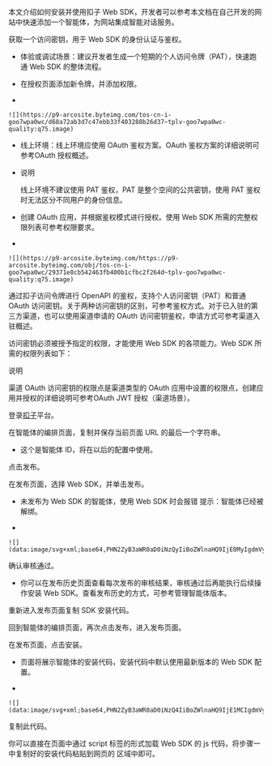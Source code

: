 本文介绍如何安装并使用扣子 Web SDK，开发者可以参考本文档在自己开发的网站中快速添加一个智能体，为网站集成智能对话服务。

获取一个访问密钥，用于 Web SDK 的身份认证与鉴权。

-   体验或调试场景：建议开发者生成一个短期的个人访问令牌（PAT），快速跑通 Web SDK 的整体流程。

-   在授权页面添加新令牌，并添加权限。

-   
    
    ![](https://p9-arcosite.byteimg.com/tos-cn-i-goo7wpa0wc/d68a72ab3d7c47ebb33f403288b26d37~tplv-goo7wpa0wc-quality:q75.image)
    
    

-   线上环境：线上环境应使用 OAuth 鉴权方案。OAuth 鉴权方案的详细说明可参考OAuth 授权概述。

-   说明
    
    线上环境不建议使用 PAT 鉴权，PAT 是整个空间的公共密钥，使用 PAT 鉴权时无法区分不同用户的身份信息。
    
    

-   创建 OAuth 应用，并根据鉴权模式进行授权。使用 Web SDK 所需的完整权限列表可参考权限要求。

-   
    
    ![](https://p9-arcosite.byteimg.com/https://p9-arcosite.byteimg.com/obj/tos-cn-i-goo7wpa0wc/29371e8cb542463fb400b1cfbc2f264d~tplv-goo7wpa0wc-quality:q75.image)
    
    

通过扣子访问令牌进行 OpenAPI 的鉴权，支持个人访问密钥（PAT）和普通 OAuth 访问密钥。关于两种访问密钥的区别，可参考鉴权方式。对于已入驻的第三方渠道，也可以使用渠道申请的 OAuth 访问密钥鉴权，申请方式可参考渠道入驻概述。

访问密钥必须被授予指定的权限，才能使用 Web SDK 的各项能力。Web SDK 所需的权限列表如下：

说明

渠道 OAuth 访问密钥的权限点是渠道类型的 OAuth 应用中设置的权限点，创建应用并授权的详细说明可参考OAuth JWT 授权（渠道场景）。



登录[扣子](https://www.coze.com/)平台。 

在智能体的编排页面，复制并保存当前页面 URL 的最后一个字符串。 

-   这个是智能体 ID，将在以后的配置中使用。 

点击发布。 

在发布页面，选择 Web SDK，并单击发布。

-   未发布为 Web SDK 的智能体，使用 Web SDK 时会报错 提示：智能体已经被解绑。

-   
    
    ![](data:image/svg+xml;base64,PHN2ZyB3aWR0aD0iNzQyIiBoZWlnaHQ9IjE0MyIgdmVyc2lvbj0iMS4xIiB4bWxucz0iaHR0cDovL3d3dy53My5vcmcvMjAwMC9zdmciPjwvc3ZnPg==)
    
    

确认审核通过。

-   你可以在发布历史页面查看每次发布的审核结果，审核通过后再能执行后续操作安装 Web SDK。查看发布历史的方式，可参考管理智能体版本。

重新进入发布页面复制 SDK 安装代码。

回到智能体的编排页面，再次点击发布，进入发布页面。 

在发布页面，点击安装。 

-   页面将展示智能体的安装代码，安装代码中默认使用最新版本的 Web SDK 配置。

-   
    
    ![](data:image/svg+xml;base64,PHN2ZyB3aWR0aD0iNzQ4IiBoZWlnaHQ9IjE1MCIgdmVyc2lvbj0iMS4xIiB4bWxucz0iaHR0cDovL3d3dy53My5vcmcvMjAwMC9zdmciPjwvc3ZnPg==)
    
    

复制此代码。

你可以直接在页面中通过 script 标签的形式加载 Web SDK 的 js 代码，将步骤一中复制好的安装代码粘贴到网页的 <body> 区域中即可。



<script src\="https://lf-cdn.coze.cn/obj/unpkg/flow-platform/chat-app-sdk/1.0.0-beta.4/libs/cn/index.js"\></script\>



安装 Web SDK 后，您现在可以初始化智能体客户端。在页面中通过调用 CozeWebSDK.WebChatClient 来生成聊天框，当前页面中聊天框包括 PC 和移动端两种布局样式。在 PC 端中，聊天框位于页面右下角，移动端聊天框会铺满全屏。

调用 CozeWebSDK.WebChatClient 时，你需要配置以下参数：

-   config：必选参数，表示智能体配置信息。你需要在其中指定 botId，即智能体的 ID，也就是步骤一中在智能体编排页面 URL 中获取的智能体 ID。

-   auth：可选参数，表示鉴权方式，未配置此参数表示不鉴权。如需鉴权，可以将 type 设置为 token，并在 token 中指定访问密钥。调试时建议将 token 指定为准备工作中获取的 PAT。



const cozeWebSDK = new CozeWebSDK.WebChatClient({

botId: '740849137970326\*\*\*\*',

//鉴权方式，默认type 为unauth，表示不鉴权；建议设置为 token，表示通过PAT或OAuth鉴权

//type 为 token 时，需要设置PAT或OAuth访问密钥

token: 'pat\_zxzSAzxawer234zASNElEglZxcmWJ5ouCcq12gsAAsqJGALlq7hcOqMcPFV3wEVDiqjrg\*\*\*\*',

//访问密钥过期时，使用的新密钥，可以按需设置。

onRefreshToken: () => 'pat\_zxzSAzxawer234zASNElEglZxcmWJ5ouCcq12gsAAsqJGALlq7hcOqMcPFV3wEVDiqjrg\*\*\*\*',



扣子 Web SDK 支持多种属性配置，开发者可以按需调整智能体对话框的多种展示效果，例如展示的用户信息、对话框 UI 效果、悬浮球展示、底部文案等。

你可以在 WebChatClient 方法中添加各种属性，实现对应的效果。目前支持的属性如下：

你可以添加一个 destroy 方法销毁智能体客户端。 



const client = new CozeWebSDK.WebChatClient(options); 



config 参数用于指定智能体。你需要在其中指定 botId，即智能体的 ID，也就是步骤一中在智能体编排页面 URL 中获取的智能体 ID。

auth 属性用于配置鉴权方式。不添加此参数时表示不鉴权，也可以通过此参数指定使用 PAT 或 OAuth 鉴权。配置说明如下：



const cozeWebSDK = new CozeWebSDK.WebChatClient({

botId: '740849137970326\*\*\*\*',

token: 'pat\_zxzSAzxawer234zASNElEglZxcmWJ5ouCcq12gsAAsqJGALlq7hcOqMcPFV3wEVDiqjrg\*\*\*\*',

onRefreshToken: async () => 'pat\_zxzSAzxawer234zASNElEglZxcmWJ5ouCcq12gsAAsqJGALlq7hcOqMcPFV3wEVDiqjrg\*\*\*\*',



以使用 OAuth 鉴权为例，配置鉴权的方式如下：



const cozeWebSDK = new CozeWebSDK.WebChatClient({

botId: '740849137970326\*\*\*\*',

token: 'czs\_RQOhsc7vmUzK4bNgb7hn4wqOgRBYAO6xvpFHNbnl6RiQJX3cSXSguIhFDzgy\*\*\*\*',

onRefreshToken: async () => 'czs\_RQOhsc7vmUzK4bNgb7hn4wqOgRBYAO6xvpFHNbnl6RiQJX3cSXSguIhFDzgy\*\*\*\*',



userInfo 参数用于设置对话框中的显示智能体用户信息，包括对话框中的用户头像和用户名。同时，此处指定的用户 ID 也会通过发起对话 API 传递给扣子服务端。



const cozeWebSDK = new CozeWebSDK.WebChatClient({

botId: '740849137970326\*\*\*\*',

token: 'pat\_zxzSAzxawer234zASNElEglZxcmWJ5ouCcq12gsAAsqJGALlq7hcOqMcPFV3wEVDiqjrg\*\*\*\*',

onRefreshToken: async () => 'pat\_zxzSAzxawer234zASNElEglZxcmWJ5ouCcq12gsAAsqJGALlq7hcOqMcPFV3wEVDiqjrg\*\*\*\*',

url: 'https://lf-coze-web-cdn.coze.cn/obj/coze-web-cn/obric/coze/favicon.1970.png',



ui.base 参数用于添加聊天窗口的整体 UI 效果，包括应用图标、页面展示模式、语言属性等。



const cozeWebSDK = new CozeWebSDK.WebChatClient({

botId: '740849137970326\*\*\*\*',

token: 'pat\_zxzSAzxawer234zASNElEglZxcmWJ5ouCcq12gsAAsqJGALlq7hcOqMcPFV3wEVDiqjrg\*\*\*\*',

onRefreshToken: async () => 'pat\_zxzSAzxawer234zASNElEglZxcmWJ5ouCcq12gsAAsqJGALlq7hcOqMcPFV3wEVDiqjrg\*\*\*\*',

url: 'https://lf-coze-web-cdn.coze.cn/obj/coze-web-cn/obric/coze/favicon.1970.png',

icon: 'https://lf-coze-web-cdn.coze.cn/obj/coze-web-cn/obric/coze/favicon.1970.png',



asstBtn 参数用于控制是否在页面右下角展示悬浮球。默认展示，用户点击悬浮球后将弹出聊天窗口。



![](data:image/svg+xml;base64,PHN2ZyB3aWR0aD0iNDMxIiBoZWlnaHQ9IjIzOSIgdmVyc2lvbj0iMS4xIiB4bWxucz0iaHR0cDovL3d3dy53My5vcmcvMjAwMC9zdmciPjwvc3ZnPg==)



若设置为不展示悬浮球，开发者需要通过以下方法控制聊天框的展示或隐藏效果。

-   显示聊天框：cozeWebSDK.showChatBot()

-   隐藏聊天框：cozeWebSDK.hideChatBot()



const cozeWebSDK = new CozeWebSDK.WebChatClient({

botId: '740849137970326\*\*\*\*',

token: 'pat\_zxzSAzxawer234zASNElEglZxcmWJ5ouCcq12gsAAsqJGALlq7hcOqMcPFV3wEVDiqjrg\*\*\*\*',

onRefreshToken: async () => 'pat\_zxzSAzxawer234zASNElEglZxcmWJ5ouCcq12gsAAsqJGALlq7hcOqMcPFV3wEVDiqjrg\*\*\*\*',

url: 'https://lf-coze-web-cdn.coze.cn/obj/coze-web-cn/obric/coze/favicon.1970.png',

icon: 'https://lf-coze-web-cdn.coze.cn/obj/coze-web-cn/obric/coze/favicon.1970.png',



不展示悬浮球时，你可以通过以下方式显示聊天框或隐藏聊天框。



<button onClick\={() => {

cozeWebSDK.showChatBot();

<button onClick\={() => {

cozeWebSDK.hideChatBot();



聊天框底部会展示智能体对话服务的提供方信息，默认为Powered by coze. AI-generated content for reference only.。开发者通过 footer 参数隐藏此文案或改为其他文案，支持在文案中设置超链接。



![](data:image/svg+xml;base64,PHN2ZyB3aWR0aD0iNDYyIiBoZWlnaHQ9IjE1NiIgdmVyc2lvbj0iMS4xIiB4bWxucz0iaHR0cDovL3d3dy53My5vcmcvMjAwMC9zdmciPjwvc3ZnPg==)





const cozeWebSDK = new CozeWebSDK.WebChatClient({

botId: '740849137970326\*\*\*\*',

token: 'pat\_zxzSAzxawer234zASNElEglZxcmWJ5ouCcq12gsAAsqJGALlq7hcOqMcPFV3wEVDiqjrg\*\*\*\*',

onRefreshToken: async () => 'pat\_zxzSAzxawer234zASNElEglZxcmWJ5ouCcq12gsAAsqJGALlq7hcOqMcPFV3wEVDiqjrg\*\*\*\*',

url: 'https://lf-coze-web-cdn.coze.cn/obj/coze-web-cn/obric/coze/favicon.1970.png',

icon: 'https://lf-coze-web-cdn.coze.cn/obj/coze-web-cn/obric/coze/favicon.1970.png',

expressionText: 'Powered by {{name}}&{{name1}}',

link: 'https://www.test1.com'

link: 'https://www.test2.com'





![](data:image/svg+xml;base64,PHN2ZyB3aWR0aD0iNDU4IiBoZWlnaHQ9IjE2OSIgdmVyc2lvbj0iMS4xIiB4bWxucz0iaHR0cDovL3d3dy53My5vcmcvMjAwMC9zdmciPjwvc3ZnPg==)



chatBot 参数用于控制聊天框的 UI 和基础能力，包括标题、大小、位置等基本属性，还可以指定是否支持在聊天框中上传文件。此参数同时提供多个回调方法，用于同步聊天框显示、隐藏等事件通知。

-   onHide：当聊天框隐藏的时候，会回调该方法。

-   onShow: 当聊天框显示的时候，会回调该方法。

-   onBeforeShow: 聊天框显示前调用，如果返回了 false，则不会显示。支持异步函数。

-   onBeforeHide: 聊天框显示前调用，如果返回了 true，则不会隐藏。支持异步函数。

在以下示例中，聊天框标题为 Kids' Playmate | Snowy，并开启上传文件功能。



![](data:image/svg+xml;base64,PHN2ZyB3aWR0aD0iNDc3IiBoZWlnaHQ9IjQ4MiIgdmVyc2lvbj0iMS4xIiB4bWxucz0iaHR0cDovL3d3dy53My5vcmcvMjAwMC9zdmciPjwvc3ZnPg==)





const cozeWebSDK = new CozeWebSDK.WebChatClient({

botId: '740849137970326\*\*\*\*',

token: 'pat\_zxzSAzxawer234zASNElEglZxcmWJ5ouCcq12gsAAsqJGALlq7hcOqMcPFV3wEVDiqjrg\*\*\*\*',

onRefreshToken: async () => 'pat\_zxzSAzxawer234zASNElEglZxcmWJ5ouCcq12gsAAsqJGALlq7hcOqMcPFV3wEVDiqjrg\*\*\*\*',

url: 'https://lf-coze-web-cdn.coze.cn/obj/coze-web-cn/obric/coze/favicon.1970.png',

icon: 'https://lf-coze-web-cdn.coze.cn/obj/coze-web-cn/obric/coze/favicon.1970.png',

expressionText: 'Powered by {{name}}&{{name1}}', linkvars: {

link: 'https://www.test1.com'

link: 'https://www.test2.com'

title: "Kids' Playmate | Snowy",



通过 chatbot 的 el 参数设置组件的示例代码如下：



<!-- Do not delete start -->

<link rel\="stylesheet" href\="./main.css" />

<!-- Do not delete end -->

<button onclick\="onClick()"\>Show</button\>

<div id\="id1" style\="postion: absolute; top: 100px; left: 100px;width: 200px; height: 500px"\></div\>

<script src\=" https://lf-cdn.coze.cn/obj/unpkg/flow-platform/chat-app-sdk/0.1.0-alpha.xd411cb3b3d/libs/cn/index.js"\></script\>

<!-- Do not delete start -->

<script src\="./index.js"\></script\>





扣子 Web SDK 将持续更新迭代，支持丰富的对话能力和展示效果。你可以在 Web SDK 的 script 标签中指定 Web SDK 的最新版本号，体验和使用最新的 Web SDK 对话效果。

在以下代码中，将 {{version}} 部分替换为 Web SDK 的最新版本号。你可以在Web SDK 发布历史中查看最新版本号。



<script src\="https://lf-cdn.coze.cn/obj/unpkg/flow-platform/chat-app-sdk/{{version}}/libs/cn/index.js"\></script\>



如果不再需要通过 Web SDK 使用智能体，可以在发布页面点击解绑按钮。一旦解绑，智能体就无法通过集成的 Web 应用程序使用。 如果您想恢复 Web 应用程序的访问，需要再次将智能体发布为 Web SDK。 



![](data:image/svg+xml;base64,PHN2ZyB3aWR0aD0iNzQ4IiBoZWlnaHQ9IjE1MCIgdmVyc2lvbj0iMS4xIiB4bWxucz0iaHR0cDovL3d3dy53My5vcmcvMjAwMC9zdmciPjwvc3ZnPg==)





<div id\="position\_demo"\></div\>

<script src\="https://lf-cdn.coze.cn/obj/unpkg/flow-platform/chat-app-sdk/1.0.0-beta.4/libs/cn/index.js"\></script\>

const cozeWebSDK = new CozeWebSDK.WebChatClient({

botId: '742477211246629\*\*\*\*',

//鉴权方式，默认type 为unauth，表示不鉴权；建议设置为 token，表示通过PAT或OAuth鉴权

//type 为 token 时，需要设置PAT或OAuth访问密钥

token: 'pat\_82GrrdfNWPMnlcY58r98Rzqiev2s5NyrqCR8Ypbh5hOomzZN4ivb325PZAd\*\*\*\*',

//访问密钥过期时，使用的新密钥，可以按需设置。

onRefreshToken: () => 'pat\_82GrrdfNWPMnlcY58r98Rzqiev2s5NyrqCR8Ypbh5hOomzZN4ivb325PZAdZ\*\*\*\*',

